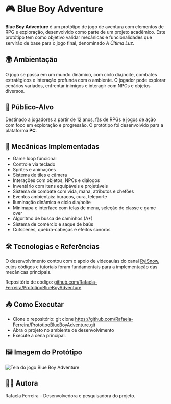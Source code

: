 # 🎮 Blue Boy Adventure

**Blue Boy Adventure** é um protótipo de jogo de aventura com elementos de RPG e exploração, desenvolvido como parte de um projeto acadêmico. Este protótipo tem como objetivo validar mecânicas e funcionalidades que servirão de base para o jogo final, denominado *A Última Luz*.

## 🌍 Ambientação

O jogo se passa em um mundo dinâmico, com ciclo dia/noite, combates estratégicos e interação profunda com o ambiente. O jogador pode explorar cenários variados, enfrentar inimigos e interagir com NPCs e objetos diversos.

## 👥 Público-Alvo

Destinado a jogadores a partir de 12 anos, fãs de RPGs e jogos de ação com foco em exploração e progressão. O protótipo foi desenvolvido para a plataforma **PC**.

## 🧩 Mecânicas Implementadas

- Game loop funcional
- Controle via teclado
- Sprites e animações
- Sistema de tiles e câmera
- Interações com objetos, NPCs e diálogos
- Inventário com itens equipáveis e projetáveis
- Sistema de combate com vida, mana, atributos e chefões
- Eventos ambientais: buracos, cura, teleporte
- Iluminação dinâmica e ciclo dia/noite
- Minimapa e interface com telas de menu, seleção de classe e game over
- Algoritmo de busca de caminhos (A*)
- Sistema de comércio e saque de baús
- Cutscenes, quebra-cabeças e efeitos sonoros

## 🛠️ Tecnologias e Referências

O desenvolvimento contou com o apoio de videoaulas do canal [RyiSnow](https://www.youtube.com/@RyiSnow), cujos códigos e tutoriais foram fundamentais para a implementação das mecânicas principais.

Repositório de código: [github.com/Rafaela-Ferreira/PrototipoBlueBoyAdventure](https://github.com/Rafaela-Ferreira/PrototipoBlueBoyAdventure)

## 📥 Como Executar
- Clone o repositório:
git clone https://github.com/Rafaela-Ferreira/PrototipoBlueBoyAdventure.git
- Abra o projeto no ambiente de desenvolvimento
- Execute a cena principal.

## 🖼️ Imagem do Protótipo

![Tela do jogo Blue Boy Adventure](caminho/para/imagem.png)

## 🧑‍💻 Autora
Rafaela Ferreira – Desenvolvedora e pesquisadora do projeto.



